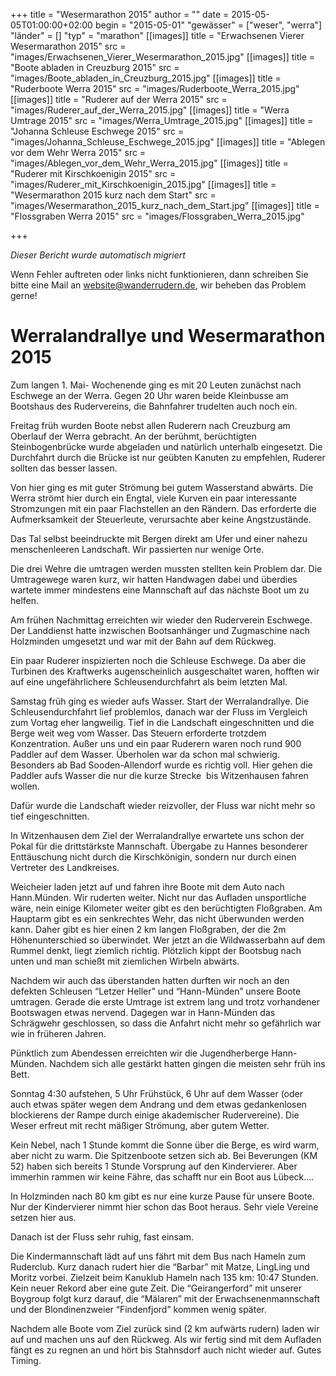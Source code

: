 +++
title = "Wesermarathon 2015"
author = ""
date = 2015-05-05T01:00:00+02:00
begin = "2015-05-01"
"gewässer" = ["weser", "werra"]
"länder" = []
"typ" = "marathon"
[[images]]
title = "Erwachsenen Vierer Wesermarathon 2015"
src = "images/Erwachsenen_Vierer_Wesermarathon_2015.jpg"
[[images]]
title = "Boote abladen in Creuzburg 2015"
src = "images/Boote_abladen_in_Creuzburg_2015.jpg"
[[images]]
title = "Ruderboote Werra 2015"
src = "images/Ruderboote_Werra_2015.jpg"
[[images]]
title = "Ruderer auf der Werra 2015"
src = "images/Ruderer_auf_der_Werra_2015.jpg"
[[images]]
title = "Werra Umtrage 2015"
src = "images/Werra_Umtrage_2015.jpg"
[[images]]
title = "Johanna Schleuse Eschwege 2015"
src = "images/Johanna_Schleuse_Eschwege_2015.jpg"
[[images]]
title = "Ablegen vor dem Wehr Werra 2015"
src = "images/Ablegen_vor_dem_Wehr_Werra_2015.jpg"
[[images]]
title = "Ruderer mit Kirschkoenigin 2015"
src = "images/Ruderer_mit_Kirschkoenigin_2015.jpg"
[[images]]
title = "Wesermarathon 2015 kurz nach dem Start"
src = "images/Wesermarathon_2015_kurz_nach_dem_Start.jpg"
[[images]]
title = "Flossgraben Werra 2015"
src = "images/Flossgraben_Werra_2015.jpg"

+++


*Dieser Bericht wurde automatisch migriert*

Wenn Fehler auftreten oder links nicht funktionieren, dann schreiben Sie bitte eine Mail an website@wanderrudern.de, wir beheben das Problem gerne!



# Werralandrallye und Wesermarathon 2015


Zum langen 1. Mai- Wochenende ging es mit 20 Leuten zunächst nach Eschwege an der Werra. Gegen 20 Uhr waren beide Kleinbusse am Bootshaus des Rudervereins, die Bahnfahrer trudelten auch noch ein.

Freitag früh wurden Boote nebst allen Ruderern nach Creuzburg am Oberlauf der Werra gebracht. An der berühmt, berüchtigten Steinbogenbrücke wurde abgeladen und natürlich unterhalb eingesetzt. Die Durchfahrt durch die Brücke ist nur geübten Kanuten zu empfehlen, Ruderer sollten das besser lassen.

Von hier ging es mit guter Strömung bei gutem Wasserstand abwärts. Die Werra strömt hier durch ein Engtal, viele Kurven ein paar interessante Stromzungen mit ein paar Flachstellen an den Rändern. Das erforderte die Aufmerksamkeit der Steuerleute, verursachte aber keine Angstzustände.

Das Tal selbst beeindruckte mit Bergen direkt am Ufer und einer nahezu menschenleeren Landschaft. Wir passierten nur wenige Orte.

Die drei Wehre die umtragen werden mussten stellten kein Problem dar. Die Umtragewege waren kurz, wir hatten Handwagen dabei und überdies wartete immer mindestens eine Mannschaft auf das nächste Boot um zu helfen.

Am frühen Nachmittag erreichten wir wieder den Ruderverein Eschwege. Der Landdienst hatte inzwischen Bootsanhänger und Zugmaschine nach Holzminden umgesetzt und war mit der Bahn auf dem Rückweg.

Ein paar Ruderer inspizierten noch die Schleuse Eschwege. Da aber die Turbinen des Kraftwerks augenscheinlich ausgeschaltet waren, hofften wir auf eine ungefährlichere Schleusendurchfahrt als beim letzten Mal.

Samstag früh ging es wieder aufs Wasser. Start der Werralandrallye. Die Schleusendurchfahrt lief problemlos, danach war der Fluss im Vergleich zum Vortag eher langweilig. Tief in die Landschaft eingeschnitten und die Berge weit weg vom Wasser. Das Steuern erforderte trotzdem Konzentration. Außer uns und ein paar Ruderern waren noch rund 900 Paddler auf dem Wasser. Überholen war da schon mal schwierig. Besonders ab Bad Sooden-Allendorf wurde es richtig voll. Hier gehen die Paddler aufs Wasser die nur die kurze Strecke  bis Witzenhausen fahren wollen.

Dafür wurde die Landschaft wieder reizvoller, der Fluss war nicht mehr so tief eingeschnitten.

In Witzenhausen dem Ziel der Werralandrallye erwartete uns schon der Pokal für die drittstärkste Mannschaft. Übergabe zu Hannes besonderer Enttäuschung nicht durch die Kirschkönigin, sondern nur durch einen Vertreter des Landkreises.

Weicheier laden jetzt auf und fahren ihre Boote mit dem Auto nach Hann.Münden. Wir ruderten weiter. Nicht nur das Aufladen unsportliche wäre, nein einige Kilometer weiter gibt es den berüchtigten Floßgraben. Am Hauptarm gibt es ein senkrechtes Wehr, das nicht überwunden werden kann. Daher gibt es hier einen 2 km langen Floßgraben, der die 2m Höhenunterschied so überwindet. Wer jetzt an die Wildwasserbahn auf dem Rummel denkt, liegt ziemlich richtig. Plötzlich kippt der Bootsbug nach unten und man schießt mit ziemlichen Wirbeln abwärts.

Nachdem wir auch das überstanden hatten durften wir noch an den defekten Schleusen “Letzer Heller” und “Hann-Münden” unsere Boote umtragen. Gerade die erste Umtrage ist extrem lang und trotz vorhandener Bootswagen etwas nervend. Dagegen war in Hann-Münden das Schrägwehr geschlossen, so dass die Anfahrt nicht mehr so gefährlich war wie in früheren Jahren.

Pünktlich zum Abendessen erreichten wir die Jugendherberge Hann-Münden. Nachdem sich alle gestärkt hatten gingen die meisten sehr früh ins Bett.

Sonntag 4:30 aufstehen, 5 Uhr Frühstück, 6 Uhr auf dem Wasser (oder auch etwas später wegen dem Andrang und dem etwas gedankenlosen blockierens der Rampe durch einige akademischer Rudervereine). Die Weser erfreut mit recht mäßiger Strömung, aber gutem Wetter.

Kein Nebel, nach 1 Stunde kommt die Sonne über die Berge, es wird warm, aber nicht zu warm. Die Spitzenboote setzen sich ab. Bei Beverungen (KM 52) haben sich bereits 1 Stunde Vorsprung auf den Kindervierer. Aber immerhin rammen wir keine Fähre, das schafft nur ein Boot aus Lübeck....

In Holzminden nach 80 km gibt es nur eine kurze Pause für unsere Boote. Nur der Kindervierer nimmt hier schon das Boot heraus. Sehr viele Vereine setzen hier aus.

Danach ist der Fluss sehr ruhig, fast einsam.

Die Kindermannschaft lädt auf uns fährt mit dem Bus nach Hameln zum Ruderclub. Kurz danach rudert hier die “Barbar” mit Matze, LingLing und Moritz vorbei. Zielzeit beim Kanuklub Hameln nach 135 km: 10:47 Stunden. Kein neuer Rekord aber eine gute Zeit. Die “Geirangerford” mit unserer Boygroup folgt kurz darauf, die “Mälaren” mit der Erwachsenenmannschaft und der Blondinenzweier “Findenfjord” kommen wenig später.

Nachdem alle Boote vom Ziel zurück sind (2 km aufwärts rudern) laden wir auf und machen uns auf den Rückweg. Als wir fertig sind mit dem Aufladen fängt es zu regnen an und hört bis Stahnsdorf auch nicht wieder auf. Gutes Timing.